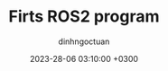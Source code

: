 ---
title: Firts ROS2 program
author: dinhngoctuan
date: 2023-28-06 03:10:00 +0300
categories: [DIY]
tags: [DIY, Air Fryer]
image: 
    path: 
---